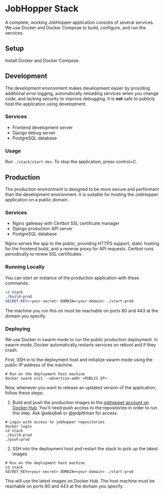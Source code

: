 # JobHopper Stack

A complete, working JobHopper application consists of several services. We use Docker and Docker Compose to build, configure, and run the services.

## Setup

Install Docker and Docker Compose.

## Development

The development environment makes development easier by providing additional error logging, automatically reloading services when you change code, and lacking security to improve debugging. It is **not** safe to publicly host the application using development.

### Services

- Frontend development server
- Django debug server
- PostgreSQL database

### Usage

Run `./stack/start-dev`. To stop the application, press control+C.

## Production

The production environment is designed to be more secure and performant than the development environment. It is suitable for hosting the JobHopper application on a public domain.

### Services

- Nginx gateway with Certbot SSL certificate manager
- Django production API server
- PostgreSQL database

Nginx serves the app to the public, providing HTTPS support, static hosting for the frontend build, and a reverse proxy for API requests. Certbot runs periodically to renew SSL certificates.

### Running Locally

You can start an instance of the production application with these commands:

```sh
cd stack
./build-prod
SECRET_KEY=<your-secret> DOMAIN=<your-domain> ./start-prod
```

The machine you run this on must be reachable on ports 80 and 443 at the domain you specify.

### Deploying

We use Docker in swarm mode to run the public production deployment. In swarm mode, Docker automatically restarts services on reboot and if they crash.

First, SSH in to the deployment host and initialize swarm mode using the public IP address of the machine.

```
# Run on the deployment host machine
docker swarm init --advertise-addr <PUBLIC-IP>
```

Now, whenever you want to release an updated version of the application, follow these steps:

1. Build and push the production images to the [jobhopper account on Docker Hub](https://hub.docker.com/u/jobhopper). You'll need push access to the repositories in order to run this step. Ask @alexjball or @jedpittman for access.

```
# Login with access to jobhopper repositories
docker login
cd stack
./build-prod
./push-prod
```

2. SSH into the deployment host and restart the stack to pick up the latest images

```
# Run on the deployment host machine
cd stack
SECRET_KEY=<your-secret> DOMAIN=<your-domain> ./start-prod
```

This will use the latest images on Docker Hub. The host machine must be reachable on ports 80 and 443 at the domain you specify.
